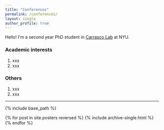 ```yaml
---
title: "Conferences"
permalink: /conferences/
layout: single
author_profile: true
---
```


Hello! I'm a second year PhD student in [Carrasco Lab](https://wp.nyu.edu/carrascolab/) at NYU.

### Academic interests
1. xxx  
2. xxx

### Others
1. xxx  
2. xxx

---

{% include base_path %}

{% for post in site.posters reversed %}
  {% include archive-single.html %}
{% endfor %}
